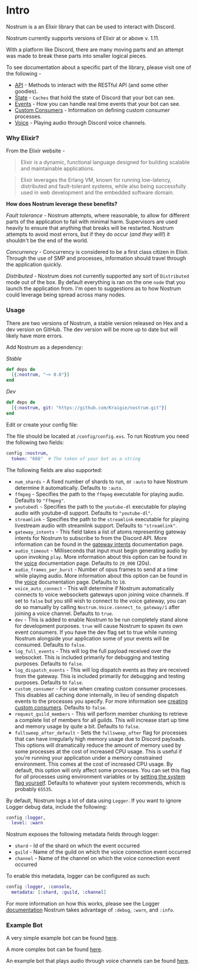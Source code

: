 # Intro
Nostrum is a an Elixir library that can be used to interact with Discord.

Nostrum currently supports versions of Elixir at or above v. 1.11.

With a platform like Discord, there are many moving parts and an attempt was made
to break these parts into smaller logical pieces.

To see documentation about a specific part of the library, please visit one of
the following -

 * [API](api.html) - Methods to interact with the RESTful API (and some other goodies).
 * [State](state.html) - `Caches` that hold the state of Discord that your bot can see.
 * [Events](events.html) - How you can handle real time events that your bot can see.
 * [Custom Consumers](consumers.html) - Information on defining custom consumer processes.
 * [Voice](voice.html) - Playing audio through Discord voice channels.

### Why Elixir?
From the Elixir website -
> Elixir is a dynamic, functional language designed for building scalable and
maintainable applications.

> Elixir leverages the Erlang VM, known for running low-latency, distributed and
fault-tolerant systems, while also being successfully used in web development
and the embedded software domain.

**How does Nostrum leverage these benefits?**

*Fault tolerance* - Nostrum attempts, where reasonable, to allow for different
parts of the application to fail with minimal harm. Supervisors are used heavily
to ensure that anything that breaks will be restarted. Nostrum attempts to avoid
most errors, but if they do occur (*and they will!*) it shouldn't be the end of
the world.

*Concurrency* - Concurrency is considered to be a first class citizen in Elixir.
Through the use of SMP and processes, information should travel through the
application quickly.

*Distributed* - Nostrum does not currently supported any sort of `Distributed`
mode out of the box. By default everything is ran on the one `node` that you
launch the application from. I'm open to suggestions as to how Nostrum could
leverage being spread across many nodes.

### Usage
There are two versions of Nostrum, a stable version released on Hex and a dev
version on GitHub. The dev version will be more up to date but will likely
have more errors.

Add Nostrum as a dependency:

 *Stable*
```Elixir
def deps do
  [{:nostrum, "~> 0.6"}]
end
```

 *Dev*
```Elixir
def deps do
  [{:nostrum, git: "https://github.com/Kraigie/nostrum.git"}]
end
```

Edit or create your config file:

The file should be located at `/config/config.exs`. To run Nostrum you need the
following two fields:
```Elixir
config :nostrum,
  token: "666"  # The token of your bot as a string
```

The following fields are also supported:

 - `num_shards` - A fixed number of shards to run, or `:auto` to have Nostrum determine it automatically. Defaults to `:auto`.
 - `ffmpeg` - Specifies the path to the `ffmpeg` executable for playing audio. Defaults to `"ffmpeg"`.
 - `youtubedl` - Specifies the path to the `youtube-dl` executable for playing audio with youtube-dl support. Defaults to `"youtube-dl"`.
 - `streamlink` - Specifies the path to the `streamlink` executable for playing livestream audio with streamlink support. Defaults to `"streamlink"`.
 - `gateway_intents` - This field takes a list of atoms representing gateway intents for Nostrum to subscribe to from the Discord API. More information can be found in the [gateway intents](gateway-intents.html) documentation page.
 - `audio_timeout` - Milliseconds that input must begin generating audio by upon invoking `play`. More information about this option can be found in the [voice](voice.html) documentation page. Defaults to `20_000` (20s).
 - `audio_frames_per_burst` - Number of opus frames to send at a time while playing audio. More information about this option can be found in the [voice](voice.html) documentation page. Defaults to `10`.
 - `voice_auto_connect` - This will determine if Nostrum automatically connects to voice websockets gateways upon joining voice channels. If set to `false` but you still wish to connect to the voice gateway, you can do so manually by calling `Nostrum.Voice.connect_to_gateway/1` after joining a voice channel. Defaults to `true`.
 - `dev` - This is added to enable Nostrum to be run completely stand alone for
 development purposes. `true` will cause Nostrum to spawn its own event consumers.
 If you have the dev flag set to true while running Nostrum alongside your
 application some of your events will be consumed. Defaults to `false`.
 - `log_full_events` - This will log the full payload received over the websocket.
 This is included primarily for debugging and testing purposes. Defaults to `false`.
 - `log_dispatch_events` - This will log dispatch events as they are received from the gateway.
 This is included primarily for debugging and testing purposes. Defaults to `false`. 
 - `custom_consumer` - For use when creating custom consumer processes. This disables
 all caching done internally, in lieu of sending dispatch events to the processes
 you specify. For more information see [creating custom consumers](consumers.html).
 Defaults to `false`.
 - `request_guild_members` - This will perform member chunking to retrieve a complete list of
 members for all guilds. This will increase start up time and memory usage by quite a bit.
 Defaults to `false`.
 - `fullsweep_after_default` - Sets the `fullsweep_after` flag for processes that can have
 irregularly high memory usage due to Discord payloads. This options will dramatically reduce the
 amount of memory used by some processes at the cost of increased CPU usage. This is useful if
 you're running your application under a memory constrained environment. This comes at the cost
 of increased CPU usage. By default, this option will only affect some processes. You can set
 this flag for *all* processes using environment variables or by [setting the system flag yourself](http://erlang.org/doc/man/erlang.html#system_flag-2).
 Defaults to whatever your system recommends, which is probably `65535`.

By default, Nostrum logs a lot of data using `Logger`. If you want to ignore
Logger debug data, include the following:
```Elixir
config :logger,
  level: :warn
```

Nostrum exposes the following metadata fields through logger:
 - `shard` - Id of the shard on which the event occurred
 - `guild` - Name of the guild on which the voice connection event occurred
 - `channel` - Name of the channel on which the voice connection event occurred

To enable this metadata, logger can be configured as such:
```Elixir
config :logger, :console,
  metadata: [:shard, :guild, :channel]
```  

For more information on how this works, please see the Logger
[documentation](https://hexdocs.pm/logger/Logger.html#module-levels)
Nostrum takes advantage of `:debug`, `:warn`, and `:info`.

### Example Bot
A very simple example bot can be found
[here](https://github.com/Kraigie/nostrum/blob/master/examples/event_consumer.ex).

A more complex bot can be found [here](https://github.com/jchristgit/bolt).

An example bot that plays audio through voice channels can be found [here](https://github.com/Kraigie/nostrum/blob/master/examples/audio_player_example.ex).
